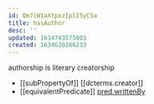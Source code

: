 ```yaml
---
id: Qm7iW1aXtpxz1plI5yCSa
title: hasAuthor
desc: ''
updated: 1634743575003
created: 1634620266233
---
```


authorship is literary creatorship

- [[subPropertyOf]] [[dcterms.creator]]
- [[equivalentPredicate]] [pred.writtenBy](https://predicate.info)
